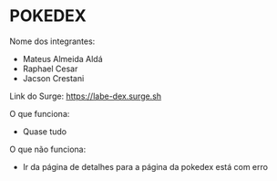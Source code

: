 # POKEDEX

Nome dos integrantes: 
- Mateus Almeida Aldá
- Raphael Cesar 
- Jacson Crestani

Link do Surge: https://labe-dex.surge.sh

O que funciona:
- Quase tudo

O que não funciona: 
- Ir da página de detalhes para a página da pokedex está com erro
